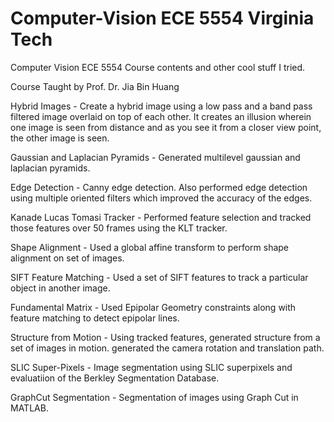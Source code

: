 # Computer-Vision ECE 5554 Virginia Tech
Computer Vision ECE 5554 Course contents and other cool stuff I tried.

Course Taught by Prof. Dr. Jia Bin Huang


Hybrid Images - Create a hybrid image using a low pass and a band pass filtered image overlaid on top of each other. It creates an illusion wherein one image is seen from distance and as you see it from a closer view point, the other image is seen.

Gaussian and Laplacian Pyramids - Generated multilevel gaussian and laplacian pyramids. 

Edge Detection - Canny edge detection. Also performed edge detection using multiple oriented filters which improved the accuracy of the edges.

Kanade Lucas Tomasi Tracker - Performed feature selection and tracked those features over 50 frames using the KLT tracker.

Shape Alignment - Used a global affine transform to perform shape alignment on set of images.

SIFT Feature Matching - Used a set of SIFT features to track a particular object in another image.

Fundamental Matrix - Used Epipolar Geometry constraints along with feature matching to detect epipolar lines.

Structure from Motion -  Using tracked features, generated structure from a set of images in motion. generated the camera rotation and translation path.

SLIC Super-Pixels - Image segmentation using SLIC superpixels and evaluatiion of the Berkley Segmentation Database.

GraphCut Segmentation - Segmentation of images using Graph Cut in MATLAB.